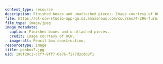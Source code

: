 ```yaml
---
content_type: resource
description: Finished boxes and unattached pieces. Image courtesy of OCW.
file: https://ol-ocw-studio-app-qa.s3.amazonaws.com/courses/4-296-furniture-making-spring-2005/198f20c1ccf79ff70e76f277d2cd08f1_penbox7.jpg
file_type: image/jpeg
image_metadata:
  caption: Finished boxes and unattached pieces.
  credit: Image courtesy of OCW.
  image-alt: Pencil box construction.
resourcetype: Image
title: penbox7.jpg
uid: 198f20c1-ccf7-9ff7-0e76-f277d2cd08f1
---
```

